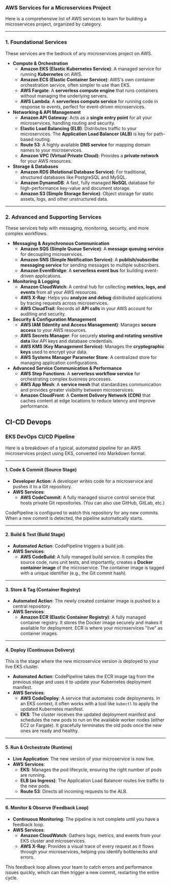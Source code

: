 ### AWS Services for a Microservices Project

Here is a comprehensive list of AWS services to learn for building a microservices project, organized by category.

---

### 1. Foundational Services

These services are the bedrock of any microservices project on AWS.

* **Compute & Orchestration**
    * **Amazon EKS (Elastic Kubernetes Service)**: A managed service for running **Kubernetes** on AWS.
    * **Amazon ECS (Elastic Container Service)**: AWS's own container orchestration service, often simpler to use than EKS.
    * **AWS Fargate**: A **serverless compute engine** that runs containers without managing the underlying servers.
    * **AWS Lambda**: A **serverless compute service** for running code in response to events, perfect for event-driven microservices.
* **Networking & API Management**
    * **Amazon API Gateway**: Acts as a **single entry point** for all your microservices, handling routing and security.
    * **Elastic Load Balancing (ELB)**: Distributes traffic to your microservices. The **Application Load Balancer (ALB)** is key for path-based routing.
    * **Route 53**: A highly available **DNS service** for mapping domain names to your microservices.
    * **Amazon VPC (Virtual Private Cloud)**: Provides a **private network** for your AWS resources.
* **Storage & Databases**
    * **Amazon RDS (Relational Database Service)**: For traditional, structured databases like PostgreSQL and MySQL.
    * **Amazon DynamoDB**: A fast, fully managed **NoSQL** database for high-performance key-value and document storage.
    * **Amazon S3 (Simple Storage Service)**: Object storage for static assets, logs, and other unstructured data.

---

### 2. Advanced and Supporting Services

These services help with messaging, monitoring, security, and more complex workflows.

* **Messaging & Asynchronous Communication**
    * **Amazon SQS (Simple Queue Service)**: A **message queuing service** for decoupling microservices.
    * **Amazon SNS (Simple Notification Service)**: A **publish/subscribe messaging service** for sending messages to multiple subscribers.
    * **Amazon EventBridge**: A **serverless event bus** for building event-driven applications.
* **Monitoring & Logging**
    * **Amazon CloudWatch**: A central hub for collecting **metrics, logs, and events** from all your AWS resources.
    * **AWS X-Ray**: Helps you **analyze and debug** distributed applications by tracing requests across microservices.
    * **AWS CloudTrail**: Records all **API calls** in your AWS account for auditing and security.
* **Security & Configuration Management**
    * **AWS IAM (Identity and Access Management)**: Manages **secure access** to your AWS resources.
    * **AWS Secrets Manager**: For securely **storing and rotating sensitive data** like API keys and database credentials.
    * **AWS KMS (Key Management Service)**: Manages the **cryptographic keys** used to encrypt your data.
    * **AWS Systems Manager Parameter Store**: A centralized store for managing application configurations.
* **Advanced Service Communication & Performance**
    * **AWS Step Functions**: A **serverless workflow service** for orchestrating complex business processes.
    * **AWS App Mesh**: A **service mesh** that standardizes communication and provides greater visibility between microservices.
    * **Amazon CloudFront**: A **Content Delivery Network (CDN)** that caches content at edge locations to reduce latency and improve performance.

##  CI-CD Devops ##

### EKS DevOps CI/CD Pipeline

Here is a breakdown of a typical, automated pipeline for an AWS microservices project using EKS, converted into Markdown format.

---

#### 1. Code & Commit (Source Stage)

* **Developer Action**: A developer writes code for a microservice and pushes it to a Git repository.
* **AWS Services**:
    * **AWS CodeCommit**: A fully managed source control service that hosts private Git repositories. (You can also use GitHub, GitLab, etc.)

CodePipeline is configured to watch this repository for any new commits. When a new commit is detected, the pipeline automatically starts.

---

#### 2. Build & Test (Build Stage)

* **Automated Action**: CodePipeline triggers a build job.
* **AWS Services**:
    * **AWS CodeBuild**: A fully managed build service. It compiles the source code, runs unit tests, and importantly, creates a **Docker container image** of the microservice. The container image is tagged with a unique identifier (e.g., the Git commit hash).

---

#### 3. Store & Tag (Container Registry)

* **Automated Action**: The newly created container image is pushed to a central repository.
* **AWS Services**:
    * **Amazon ECR (Elastic Container Registry)**: A fully managed container registry. It stores the Docker image securely and makes it available for deployment. ECR is where your microservices "live" as container images.

---

#### 4. Deploy (Continuous Delivery)

This is the stage where the new microservice version is deployed to your live EKS cluster.

* **Automated Action**: CodePipeline takes the ECR image tag from the previous stage and uses it to update your Kubernetes deployment manifest.
* **AWS Services**:
    * **AWS CodeDeploy**: A service that automates code deployments. In an EKS context, it often works with a tool like `kubectl` to apply the updated Kubernetes manifest.
    * **EKS**: The cluster receives the updated deployment manifest and schedules the new pods to run on the available worker nodes (either EC2 or Fargate). It gracefully terminates the old pods once the new ones are ready and healthy.

---

#### 5. Run & Orchestrate (Runtime)

* **Live Application**: The new version of your microservice is now live.
* **AWS Services**:
    * **EKS**: Manages the pod lifecycle, ensuring the right number of pods are running.
    * **ELB (as Ingress)**: The Application Load Balancer routes live traffic to the new pods.
    * **Route 53**: Directs all incoming requests to the ALB.

---

#### 6. Monitor & Observe (Feedback Loop)

* **Continuous Monitoring**: The pipeline is not complete until you have a feedback loop.
* **AWS Services**:
    * **Amazon CloudWatch**: Gathers logs, metrics, and events from your EKS cluster and microservices.
    * **AWS X-Ray**: Provides a visual trace of every request as it flows through your microservices, helping you identify bottlenecks and errors.

This feedback loop allows your team to catch errors and performance issues quickly, which can then trigger a new commit, restarting the entire cycle.